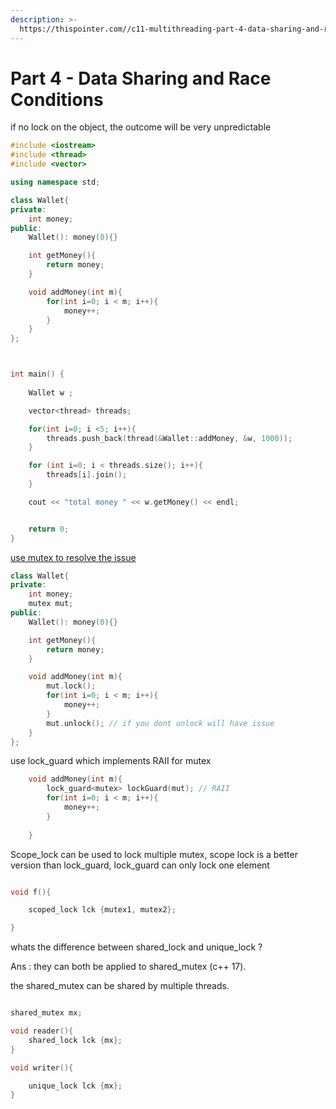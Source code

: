 ```yaml
---
description: >-
  https://thispointer.com//c11-multithreading-part-4-data-sharing-and-race-conditions/
---
```


# Part 4 - Data Sharing and Race Conditions

if no lock on the object, the outcome will be very unpredictable 

```cpp
#include <iostream>
#include <thread>
#include <vector>

using namespace std;

class Wallet{
private:
	int money;
public:
	Wallet(): money(0){}

	int getMoney(){
		return money;
	}

	void addMoney(int m){
		for(int i=0; i < m; i++){
			money++;
		}
	}
};



int main() {
 
    Wallet w ;

    vector<thread> threads;

    for(int i=0; i <5; i++){
    	threads.push_back(thread(&Wallet::addMoney, &w, 1000));
    }

    for (int i=0; i < threads.size(); i++){
    	threads[i].join();
    }

    cout << "total money " << w.getMoney() << endl;


    return 0;
}


```

[use mutex to resolve the issue ](https://thispointer.com//c11-multithreading-part-5-using-mutex-to-fix-race-conditions/)

```cpp
class Wallet{
private:
	int money;
	mutex mut;
public:
	Wallet(): money(0){}

	int getMoney(){
		return money;
	}

	void addMoney(int m){
		mut.lock();
		for(int i=0; i < m; i++){
			money++;
		}
		mut.unlock(); // if you dont unlock will have issue 
	}
};
```

use lock\_guard which implements RAII for mutex

```cpp
	void addMoney(int m){
		lock_guard<mutex> lockGuard(mut); // RAII
		for(int i=0; i < m; i++){
			money++;
		}
		
	}

```

Scope\_lock can be used to lock multiple mutex, scope lock is a better version than lock\_guard, lock\_guard can only lock one element

```cpp

void f(){

    scoped_lock lck {mutex1, mutex2};

}


```

whats the difference between shared\_lock and unique\_lock ?

Ans : they can both be applied to shared\_mutex \(c++ 17\).

the shared\_mutex can be shared by multiple threads.

```cpp

shared_mutex mx;

void reader(){
    shared_lock lck {mx};
}

void writer(){

    unique_lock lck {mx};
}

```



